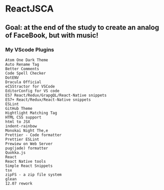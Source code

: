 # ReactJSCA

## Goal: at the end of the study to create an analog of FaceBook, but with music!

### My VScode Plugins
```
Atom One Dark Theme
Auto Rename Tag
Better Comments
Code Spell Checker
DotENV
Dracula Official
eCSStractor for VSCode
EditorConfig for VS code
ES7 React/Redux/GrapgQL/React-Native snippets
ES7+ React/Redux/React-Native snippets
ESLint
GitHub Theme
Hightlight Matching Tag
HTML CSS support
html to JSX
indent-rainbow
Monokai Night The,e
Prettier - Code formatter
Prettier ESLint
Prewiew on Web Server
pug(jade) formatter
Quokka.js
React
React Native tools
Simple React Snippets
tsx
zipFS - a zip file system
glean
12.07 rework 
```

